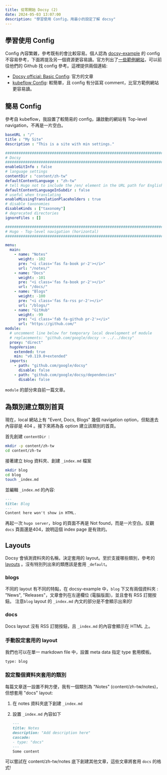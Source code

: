 ```yaml
---
title: 從零開始 Docsy (2)
date: 2024-05-03 13:07:00
description: "學習使用 Config，用最小的設定了解 docsy"
---
```


## 學習使用 Config

Config 內容繁雜，參考既有的會比較容易。個人認為 [docsy-example](https://github.com/google/docsy-example) 的 config 不容易參考，下面將提及另一個資源更容易讀。官方列出了[一些範例網站](https://www.docsy.dev/docs/examples/)，可以前往他們的 Github 找 config 參考。這裡提供兩個連結: 
- [Docsy official: Basic Config](https://www.docsy.dev/docs/get-started/basic-configuration/): 官方的文章
- [kubeflow Config](https://github.com/kubeflow/website/blob/master/config.toml): 較簡單，且 config 有分區寫 comment，比官方範例網站更容易讀。

## 簡易 Config
參考自 kubeflow，我設置了較簡易的 config，讓啟動的網站有 Top-level navigation，不再是一片空白。

```yaml
baseURL : "/"
title : "My Site"
description : "This is a site with min settings."

###############################################################################
# Docsy
###############################################################################
enableGitInfo : false
# language settings
contentDir : "content/zh-tw"
defaultContentLanguage : "zh-tw"
# tell Hugo not to include the /en/ element in the URL path for English docs
defaultContentLanguageInSubdir : false
# useful when translating
enableMissingTranslationPlaceholders : true
# disable taxonomies
disableKinds : ["taxonomy"]
# deprecated directories
ignoreFiles : []

###############################################################################
# Hugo - Top-level navigation (horizontal)
###############################################################################

menu:
  main:
    - name: "Notes"
      weight: -102
      pre: "<i class='fas fa-book pr-2'></i>"
      url: "/notes/"
    - name: "Docs"
      weight: -101
      pre: "<i class='fas fa-book pr-2'></i>"
      url: "/docs/"
    - name: "Blogs"
      weight: -100
      pre: "<i class='fas fa-rss pr-2'></i>"
      url: "/blogs/"
    - name: "GitHub"
      weight: -99
      pre: "<i class='fab fa-github pr-2'></i>"
      url: "https://github.com/"
module:
  # uncomment line below for temporary local development of module
  # replacements: "github.com/google/docsy -> ../../docsy"
  proxy: "direct"
  hugoVersion:
    extended: true
    min: "v0.119.0+extended"
  imports:
    - path: "github.com/google/docsy"
      disable: false
    - path: "github.com/google/docsy/dependencies"
      disable: false
```

`module` 的部分來自前一篇文章。

## 為類別建立類別首頁

現在，local 網站上有 "Event, Docs, Blogs" 幾個 navigation option，但點進去內容卻是 404 。接下來將為各 option 建立該類別的首頁。

首先創建 `contentDir `:

```bash 
mkdir -p content/zh-tw
cd content/zh-tw
```

接著建立 blog 資料夾、創建 `_index.md` 檔案

```bash
mkdir blog 
cd blog
touch _index.md
```


並編輯 `_index.md` 的內容: 

```markdown
---
title: Blog
---
Content here won't show in HTML.
```

再起一次 `hugo server`，blog 的頁面不再是 Not found，而是一片空白。反觀 `docs` 頁面還是404，說明這個 index page 是有效的。

## Layouts
Docsy 會偵測資料夾的名稱，決定套用的 layout。至於支援哪些類別，參考的 [layouts](https://github.com/google/docsy/tree/main/layouts) 。沒有特別列出來的類應該是套用 `_default`。

### blogs
不同的 layout 有不同的特點，在 docsy-example 中，`blog` 下又有兩個資料夾 : "News", "Releases"，文章會列在左邊欄位 (電腦版面)，並且會有 RSS 訂閱按鈕。
注意`blog` layout 的 `_index.md` 內文的部分是不會顯示出來的! 
### docs
Docs layout 沒有 RSS 訂閱按鈕，且 `_index.md` 的內容會顯示在 HTML 上。

### 手動設定套用的 layout
我們也可以在單一 markdown file 中，設置 meta data 指定 type 套用模板。
```
type: blog
```

### 設定整個資料夾套用的類別
每篇文章逐一設置不夠方便，我有一個類別為 "Notes" (content/zh-tw/notes)，但想套用 "docs" layout: 

1. 在 notes 資料夾底下創建 `_index.md`
2. 設置 `_index.md` 內容如下

    ```markdown
    ---
    title: Notes
    description: "Add description here"
    cascade:
    - type: "docs"
    ---
    Some content
    ```

可以嘗試在 content/zh-tw/notes 底下創建其他文章，這些文章將套用 `docs` 的格式!
